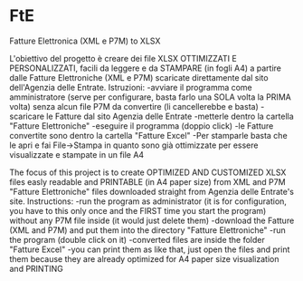 # FtE
Fatture Elettronica (XML e P7M) to XLSX

L'obiettivo del progetto è creare dei file XLSX OTTIMIZZATI E PERSONALIZZATI, facili da leggere e da STAMPARE (in fogli A4) a partire dalle Fatture Elettroniche (XML e P7M) scaricate direttamente dal sito dell'Agenzia delle Entrate.
Istruzioni: 
-avviare il programma come amministratore (serve per configurare, basta farlo una SOLA volta la PRIMA volta) senza alcun file P7M da convertire (li cancellerebbe e basta)
-scaricare le Fatture dal sito Agenzia delle Entrate 
-metterle dentro la cartella "Fatture Elettroniche" 
-eseguire il programma (doppio click)
-le Fatture convertite sono dentro la cartella "Fatture Excel" 
-Per stamparle basta che le apri e fai File->Stampa in quanto sono già ottimizzate per essere visualizzate e stampate in un file A4

The focus of this project is to create OPTIMIZED AND CUSTOMIZED XLSX files easly readable and PRINTABLE (in A4 paper size) from XML and P7M "Fatture Elettroniche" files downloaded straight from Agenzia delle Entrate's site. 
Instructions:
-run the program as administrator (it is for configuration, you have to this only once and the FIRST time you start the program) without any P7M file inside (it would just delete them)
-download the Fatture (XML and P7M) and put them into the directory "Fatture Elettroniche"
-run the program (double click on it)
-converted files are inside the folder "Fatture Excel"
-you can print them as like that, just open the files and print them because they are already optimized for A4 paper size visualization and PRINTING
